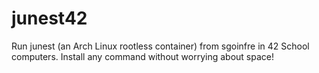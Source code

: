 # junest42
Run junest (an Arch Linux rootless container) from sgoinfre in 42 School computers. Install any command without worrying about space!
